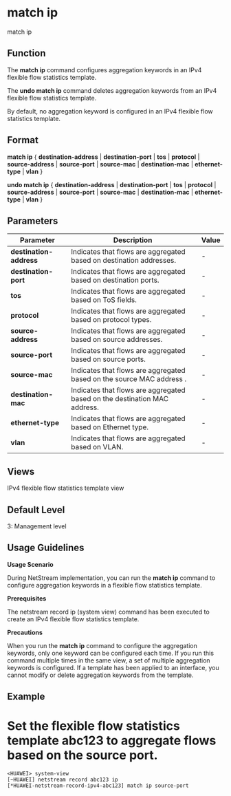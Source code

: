 match ip
========

match ip

Function
--------



The **match ip** command configures aggregation keywords in an IPv4 flexible flow statistics template.

The **undo match ip** command deletes aggregation keywords from an IPv4 flexible flow statistics template.



By default, no aggregation keyword is configured in an IPv4 flexible flow statistics template.


Format
------

**match ip** { **destination-address** | **destination-port** | **tos** | **protocol** | **source-address** | **source-port** | **source-mac** | **destination-mac** | **ethernet-type** | **vlan** }

**undo match ip** { **destination-address** | **destination-port** | **tos** | **protocol** | **source-address** | **source-port** | **source-mac** | **destination-mac** | **ethernet-type** | **vlan** }


Parameters
----------

| Parameter | Description | Value |
| --- | --- | --- |
| **destination-address** | Indicates that flows are aggregated based on destination addresses. | - |
| **destination-port** | Indicates that flows are aggregated based on destination ports. | - |
| **tos** | Indicates that flows are aggregated based on ToS fields. | - |
| **protocol** | Indicates that flows are aggregated based on protocol types. | - |
| **source-address** | Indicates that flows are aggregated based on source addresses. | - |
| **source-port** | Indicates that flows are aggregated based on source ports. | - |
| **source-mac** | Indicates that flows are aggregated based on the source MAC address . | - |
| **destination-mac** | Indicates that flows are aggregated based on the destination MAC address. | - |
| **ethernet-type** | Indicates that flows are aggregated based on Ethernet type. | - |
| **vlan** | Indicates that flows are aggregated based on VLAN. | - |



Views
-----

IPv4 flexible flow statistics template view


Default Level
-------------

3: Management level


Usage Guidelines
----------------

**Usage Scenario**

During NetStream implementation, you can run the **match ip** command to configure aggregation keywords in a flexible flow statistics template.

**Prerequisites**

The netstream record ip (system view) command has been executed to create an IPv4 flexible flow statistics template.

**Precautions**

When you run the **match ip** command to configure the aggregation keywords, only one keyword can be configured each time. If you run this command multiple times in the same view, a set of multiple aggregation keywords is configured. If a template has been applied to an interface, you cannot modify or delete aggregation keywords from the template.


Example
-------

# Set the flexible flow statistics template abc123 to aggregate flows based on the source port.
```
<HUAWEI> system-view
[~HUAWEI] netstream record abc123 ip
[*HUAWEI-netstream-record-ipv4-abc123] match ip source-port

```